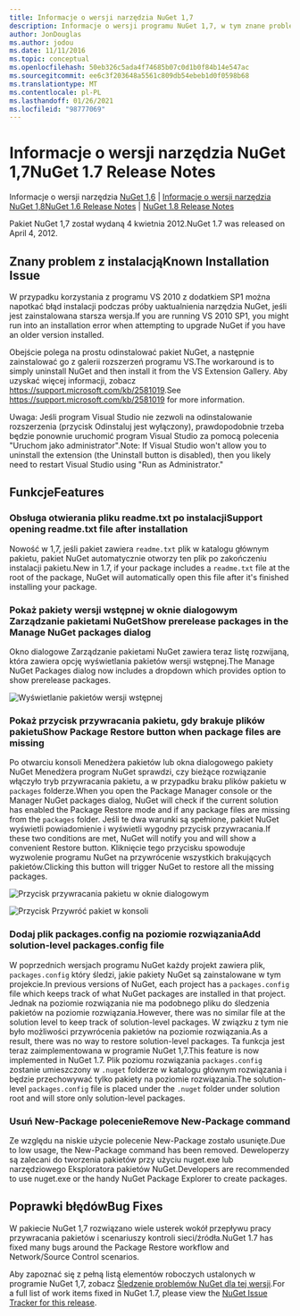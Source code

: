 ```yaml
---
title: Informacje o wersji narzędzia NuGet 1,7
description: Informacje o wersji programu NuGet 1,7, w tym znane problemy, poprawki błędów, dodane funkcje i DCR.
author: JonDouglas
ms.author: jodou
ms.date: 11/11/2016
ms.topic: conceptual
ms.openlocfilehash: 50eb326c5ada4f74685b07c0d1b0f84b14e547ac
ms.sourcegitcommit: ee6c3f203648a5561c809db54ebeb1d0f0598b68
ms.translationtype: MT
ms.contentlocale: pl-PL
ms.lasthandoff: 01/26/2021
ms.locfileid: "98777069"
---
```

# <a name="nuget-17-release-notes"></a><span data-ttu-id="e3fc4-103">Informacje o wersji narzędzia NuGet 1,7</span><span class="sxs-lookup"><span data-stu-id="e3fc4-103">NuGet 1.7 Release Notes</span></span>

<span data-ttu-id="e3fc4-104">Informacje o wersji narzędzia [NuGet 1,6](../release-notes/nuget-1.6.md)  |  [Informacje o wersji narzędzia NuGet 1,8](../release-notes/nuget-1.8.md)</span><span class="sxs-lookup"><span data-stu-id="e3fc4-104">[NuGet 1.6 Release Notes](../release-notes/nuget-1.6.md) | [NuGet 1.8 Release Notes](../release-notes/nuget-1.8.md)</span></span>

<span data-ttu-id="e3fc4-105">Pakiet NuGet 1,7 został wydaną 4 kwietnia 2012.</span><span class="sxs-lookup"><span data-stu-id="e3fc4-105">NuGet 1.7 was released on April 4, 2012.</span></span>

## <a name="known-installation-issue"></a><span data-ttu-id="e3fc4-106">Znany problem z instalacją</span><span class="sxs-lookup"><span data-stu-id="e3fc4-106">Known Installation Issue</span></span>
<span data-ttu-id="e3fc4-107">W przypadku korzystania z programu VS 2010 z dodatkiem SP1 można napotkać błąd instalacji podczas próby uaktualnienia narzędzia NuGet, jeśli jest zainstalowana starsza wersja.</span><span class="sxs-lookup"><span data-stu-id="e3fc4-107">If you are running VS 2010 SP1, you might run into an installation error when attempting to upgrade NuGet if you have an older version installed.</span></span>

<span data-ttu-id="e3fc4-108">Obejście polega na prostu odinstalować pakiet NuGet, a następnie zainstalować go z galerii rozszerzeń programu VS.</span><span class="sxs-lookup"><span data-stu-id="e3fc4-108">The workaround is to simply uninstall NuGet and then install it from the VS Extension Gallery.</span></span>  <span data-ttu-id="e3fc4-109">Aby uzyskać więcej informacji, zobacz <https://support.microsoft.com/kb/2581019>.</span><span class="sxs-lookup"><span data-stu-id="e3fc4-109">See <https://support.microsoft.com/kb/2581019> for more information.</span></span>

<span data-ttu-id="e3fc4-110">Uwaga: Jeśli program Visual Studio nie zezwoli na odinstalowanie rozszerzenia (przycisk Odinstaluj jest wyłączony), prawdopodobnie trzeba będzie ponownie uruchomić program Visual Studio za pomocą polecenia "Uruchom jako administrator".</span><span class="sxs-lookup"><span data-stu-id="e3fc4-110">Note: If Visual Studio won't allow you to uninstall the extension (the Uninstall button is disabled), then you likely need to restart Visual Studio using "Run as Administrator."</span></span>

## <a name="features"></a><span data-ttu-id="e3fc4-111">Funkcje</span><span class="sxs-lookup"><span data-stu-id="e3fc4-111">Features</span></span>

### <a name="support-opening-readmetxt-file-after-installation"></a><span data-ttu-id="e3fc4-112">Obsługa otwierania pliku readme.txt po instalacji</span><span class="sxs-lookup"><span data-stu-id="e3fc4-112">Support opening readme.txt file after installation</span></span>
<span data-ttu-id="e3fc4-113">Nowość w 1,7, jeśli pakiet zawiera `readme.txt` plik w katalogu głównym pakietu, pakiet NuGet automatycznie otworzy ten plik po zakończeniu instalacji pakietu.</span><span class="sxs-lookup"><span data-stu-id="e3fc4-113">New in 1.7, if your package includes a `readme.txt` file at the root of the package, NuGet will automatically open this file after it's finished installing your package.</span></span>

### <a name="show-prerelease-packages-in-the-manage-nuget-packages-dialog"></a><span data-ttu-id="e3fc4-114">Pokaż pakiety wersji wstępnej w oknie dialogowym Zarządzanie pakietami NuGet</span><span class="sxs-lookup"><span data-stu-id="e3fc4-114">Show prerelease packages in the Manage NuGet packages dialog</span></span>
<span data-ttu-id="e3fc4-115">Okno dialogowe Zarządzanie pakietami NuGet zawiera teraz listę rozwijaną, która zawiera opcję wyświetlania pakietów wersji wstępnej.</span><span class="sxs-lookup"><span data-stu-id="e3fc4-115">The Manage NuGet Packages dialog now includes a dropdown which provides option to show prerelease packages.</span></span>

![Wyświetlanie pakietów wersji wstępnej](./media/prerelease-dropdown.png)

### <a name="show-package-restore-button-when-package-files-are-missing"></a><span data-ttu-id="e3fc4-117">Pokaż przycisk przywracania pakietu, gdy brakuje plików pakietu</span><span class="sxs-lookup"><span data-stu-id="e3fc4-117">Show Package Restore button when package files are missing</span></span>
<span data-ttu-id="e3fc4-118">Po otwarciu konsoli Menedżera pakietów lub okna dialogowego pakiety NuGet Menedżera program NuGet sprawdzi, czy bieżące rozwiązanie włączyło tryb przywracania pakietu, a w przypadku braku plików pakietu w `packages` folderze.</span><span class="sxs-lookup"><span data-stu-id="e3fc4-118">When you open the Package Manager console or the Manager NuGet packages dialog, NuGet will check if the current solution has enabled the Package Restore mode and if any package files are missing from the `packages` folder.</span></span> <span data-ttu-id="e3fc4-119">Jeśli te dwa warunki są spełnione, pakiet NuGet wyświetli powiadomienie i wyświetli wygodny przycisk przywracania.</span><span class="sxs-lookup"><span data-stu-id="e3fc4-119">If these two conditions are met, NuGet will notify you and will show a convenient Restore button.</span></span> <span data-ttu-id="e3fc4-120">Kliknięcie tego przycisku spowoduje wyzwolenie programu NuGet na przywrócenie wszystkich brakujących pakietów.</span><span class="sxs-lookup"><span data-stu-id="e3fc4-120">Clicking this button will trigger NuGet to restore all the missing packages.</span></span>

![Przycisk przywracania pakietu w oknie dialogowym](./media/packagerestore-dialog.png)

![Przycisk Przywróć pakiet w konsoli](./media/packagerestore-console.png)

### <a name="add-solution-level-packagesconfig-file"></a><span data-ttu-id="e3fc4-123">Dodaj plik packages.config na poziomie rozwiązania</span><span class="sxs-lookup"><span data-stu-id="e3fc4-123">Add solution-level packages.config file</span></span>
<span data-ttu-id="e3fc4-124">W poprzednich wersjach programu NuGet każdy projekt zawiera plik, `packages.config` który śledzi, jakie pakiety NuGet są zainstalowane w tym projekcie.</span><span class="sxs-lookup"><span data-stu-id="e3fc4-124">In previous versions of NuGet, each project has a `packages.config` file which keeps track of what NuGet packages are installed in that project.</span></span> <span data-ttu-id="e3fc4-125">Jednak na poziomie rozwiązania nie ma podobnego pliku do śledzenia pakietów na poziomie rozwiązania.</span><span class="sxs-lookup"><span data-stu-id="e3fc4-125">However, there was no similar file at the solution level to keep track of solution-level packages.</span></span> <span data-ttu-id="e3fc4-126">W związku z tym nie było możliwości przywrócenia pakietów na poziomie rozwiązania.</span><span class="sxs-lookup"><span data-stu-id="e3fc4-126">As a result, there was no way to restore solution-level packages.</span></span>
<span data-ttu-id="e3fc4-127">Ta funkcja jest teraz zaimplementowana w programie NuGet 1,7.</span><span class="sxs-lookup"><span data-stu-id="e3fc4-127">This feature is now implemented in NuGet 1.7.</span></span> <span data-ttu-id="e3fc4-128">Plik poziomu rozwiązania `packages.config` zostanie umieszczony w `.nuget` folderze w katalogu głównym rozwiązania i będzie przechowywać tylko pakiety na poziomie rozwiązania.</span><span class="sxs-lookup"><span data-stu-id="e3fc4-128">The solution-level `packages.config` file is placed under the `.nuget` folder under solution root and will store only solution-level packages.</span></span>

### <a name="remove-new-package-command"></a><span data-ttu-id="e3fc4-129">Usuń New-Package polecenie</span><span class="sxs-lookup"><span data-stu-id="e3fc4-129">Remove New-Package command</span></span>
<span data-ttu-id="e3fc4-130">Ze względu na niskie użycie polecenie New-Package zostało usunięte.</span><span class="sxs-lookup"><span data-stu-id="e3fc4-130">Due to low usage, the New-Package command has been removed.</span></span> <span data-ttu-id="e3fc4-131">Deweloperzy są zalecani do tworzenia pakietów przy użyciu nuget.exe lub narzędziowego Eksploratora pakietów NuGet.</span><span class="sxs-lookup"><span data-stu-id="e3fc4-131">Developers are recommended to use nuget.exe or the handy NuGet Package Explorer to create packages.</span></span>

## <a name="bug-fixes"></a><span data-ttu-id="e3fc4-132">Poprawki błędów</span><span class="sxs-lookup"><span data-stu-id="e3fc4-132">Bug Fixes</span></span>
<span data-ttu-id="e3fc4-133">W pakiecie NuGet 1,7 rozwiązano wiele usterek wokół przepływu pracy przywracania pakietów i scenariuszy kontroli sieci/źródła.</span><span class="sxs-lookup"><span data-stu-id="e3fc4-133">NuGet 1.7 has fixed many bugs around the Package Restore workflow and Network/Source Control scenarios.</span></span>

<span data-ttu-id="e3fc4-134">Aby zapoznać się z pełną listą elementów roboczych ustalonych w programie NuGet 1,7, zobacz [Śledzenie problemów NuGet dla tej wersji](http://nuget.codeplex.com/workitem/list/advanced?keyword=&status=Closed&type=All&priority=All&release=NuGet%201.7&assignedTo=All&component=All&sortField=Votes&sortDirection=Descending&page=0).</span><span class="sxs-lookup"><span data-stu-id="e3fc4-134">For a full list of work items fixed in NuGet 1.7, please view the [NuGet Issue Tracker for this release](http://nuget.codeplex.com/workitem/list/advanced?keyword=&status=Closed&type=All&priority=All&release=NuGet%201.7&assignedTo=All&component=All&sortField=Votes&sortDirection=Descending&page=0).</span></span>
